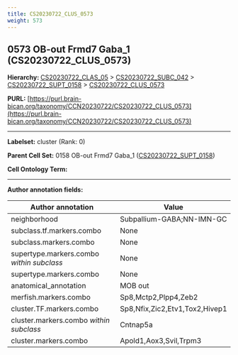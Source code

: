 ```yaml
---
title: CS20230722_CLUS_0573
weight: 573
---
```

## 0573 OB-out Frmd7 Gaba_1 (CS20230722_CLUS_0573)
<b>Hierarchy: </b>
[CS20230722_CLAS_05](../CS20230722_CLAS_05) >
[CS20230722_SUBC_042](../CS20230722_SUBC_042) >
[CS20230722_SUPT_0158](../CS20230722_SUPT_0158) >
[CS20230722_CLUS_0573](../CS20230722_CLUS_0573)

**PURL:** [https://purl.brain-bican.org/taxonomy/CCN20230722/CS20230722_CLUS_0573](https://purl.brain-bican.org/taxonomy/CCN20230722/CS20230722_CLUS_0573)

---


**Labelset:** cluster (Rank: 0)

**Parent Cell Set:** 0158 OB-out Frmd7 Gaba_1 ([CS20230722_SUPT_0158](../CS20230722_SUPT_0158))



**Cell Ontology Term:** 

[MARKER GENES.]: #


---

[TRANSFERRED ANNOTATIONS.]: #


[AUTHOR ANNOTATION FIELDS.]: #


**Author annotation fields:**

| Author annotation | Value |
|-------------------|-------|
|neighborhood|Subpallium-GABA;NN-IMN-GC|
|subclass.tf.markers.combo|None|
|subclass.markers.combo|None|
|supertype.markers.combo _within subclass_|None|
|supertype.markers.combo|None|
|anatomical_annotation|MOB out|
|merfish.markers.combo|Sp8,Mctp2,Plpp4,Zeb2|
|cluster.TF.markers.combo|Sp8,Nfix,Zic2,Etv1,Tox2,Hivep1|
|cluster.markers.combo _within subclass_|Cntnap5a|
|cluster.markers.combo|Apold1,Aox3,Svil,Trpm3|
